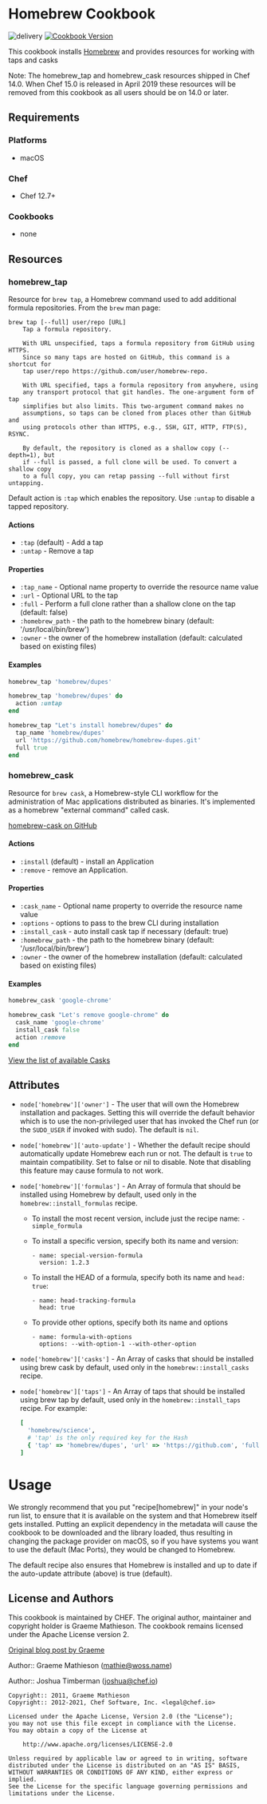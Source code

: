 # Homebrew Cookbook

![delivery](https://github.com/chef-cookbooks/homebrew/workflows/delivery/badge.svg) [![Cookbook Version](https://img.shields.io/cookbook/v/homebrew.svg)](https://supermarket.chef.io/cookbooks/homebrew)

This cookbook installs [Homebrew](http://brew.sh/) and provides resources for working with taps and casks

Note: The homebrew_tap and homebrew_cask resources shipped in Chef 14.0. When Chef 15.0 is released in April 2019 these resources will be removed from this cookbook as all users should be on 14.0 or later.

## Requirements

### Platforms

- macOS

### Chef

- Chef 12.7+

### Cookbooks

- none

## Resources

### homebrew_tap

Resource for `brew tap`, a Homebrew command used to add additional formula repositories. From the `brew` man page:

```text
brew tap [--full] user/repo [URL]
    Tap a formula repository.

    With URL unspecified, taps a formula repository from GitHub using HTTPS.
    Since so many taps are hosted on GitHub, this command is a shortcut for
    tap user/repo https://github.com/user/homebrew-repo.

    With URL specified, taps a formula repository from anywhere, using
    any transport protocol that git handles. The one-argument form of tap
    simplifies but also limits. This two-argument command makes no
    assumptions, so taps can be cloned from places other than GitHub and
    using protocols other than HTTPS, e.g., SSH, GIT, HTTP, FTP(S), RSYNC.

    By default, the repository is cloned as a shallow copy (--depth=1), but
    if --full is passed, a full clone will be used. To convert a shallow copy
    to a full copy, you can retap passing --full without first untapping.
```

Default action is `:tap` which enables the repository. Use `:untap` to disable a tapped repository.

#### Actions

- `:tap` (default) - Add a tap
- `:untap` - Remove a tap

#### Properties

- `:tap_name` - Optional name property to override the resource name value
- `:url` - Optional URL to the tap
- `:full` - Perform a full clone rather than a shallow clone on the tap (default: false)
- `:homebrew_path` - the path to the homebrew binary (default: '/usr/local/bin/brew')
- `:owner` - the owner of the homebrew installation (default: calculated based on existing files)

#### Examples

```ruby
homebrew_tap 'homebrew/dupes'

homebrew_tap 'homebrew/dupes' do
  action :untap
end

homebrew_tap "Let's install homebrew/dupes" do
  tap_name 'homebrew/dupes'
  url 'https://github.com/homebrew/homebrew-dupes.git'
  full true
end
```

### homebrew_cask

Resource for `brew cask`, a Homebrew-style CLI workflow for the administration of Mac applications distributed as binaries. It's implemented as a homebrew "external command" called cask.

[homebrew-cask on GitHub](https://github.com/Homebrew/homebrew-cask)

#### Actions

- `:install` (default) - install an Application
- `:remove` - remove an Application.

#### Properties

- `:cask_name` - Optional name property to override the resource name value
- `:options` - options to pass to the brew CLI during installation
- `:install_cask` - auto install cask tap if necessary (default: true)
- `:homebrew_path` - the path to the homebrew binary (default: '/usr/local/bin/brew')
- `:owner` - the owner of the homebrew installation (default: calculated based on existing files)

#### Examples

```ruby
homebrew_cask 'google-chrome'

homebrew_cask "Let's remove google-chrome" do
  cask_name 'google-chrome'
  install_cask false
  action :remove
end
```

[View the list of available Casks](https://github.com/Homebrew/homebrew-cask/tree/master/Casks)

## Attributes

- `node['homebrew']['owner']` - The user that will own the Homebrew installation and packages. Setting this will override the default behavior which is to use the non-privileged user that has invoked the Chef run (or the `SUDO_USER` if invoked with sudo). The default is `nil`.
- `node['homebrew']['auto-update']` - Whether the default recipe should automatically update Homebrew each run or not. The default is `true` to maintain compatibility. Set to false or nil to disable. Note that disabling this feature may cause formula to not work.
- `node['homebrew']['formulas']` - An Array of formula that should be installed using Homebrew by default, used only in the `homebrew::install_formulas` recipe.

  - To install the most recent version, include just the recipe name: `- simple_formula`
  - To install a specific version, specify both its name and version:

    ```
    - name: special-version-formula
      version: 1.2.3
    ```

  - To install the HEAD of a formula, specify both its name and `head: true`:

    ```
    - name: head-tracking-formula
      head: true
    ```

  - To provide other options, specify both its name and options

    ```
    - name: formula-with-options
      options: --with-option-1 --with-other-option
    ```

- `node['homebrew']['casks']` - An Array of casks that should be installed using brew cask by default, used only in the `homebrew::install_casks` recipe.

- `node['homebrew']['taps']` - An Array of taps that should be installed using brew tap by default, used only in the `homebrew::install_taps` recipe. For example:<br>

  ```ruby
  [
    'homebrew/science',
    # 'tap' is the only required key for the Hash
    { 'tap' => 'homebrew/dupes', 'url' => 'https://github.com', 'full' => true }
  ]
  ```

# Usage

We strongly recommend that you put "recipe[homebrew]" in your node's run list, to ensure that it is available on the system and that Homebrew itself gets installed. Putting an explicit dependency in the metadata will cause the cookbook to be downloaded and the library loaded, thus resulting in changing the package provider on macOS, so if you have systems you want to use the default (Mac Ports), they would be changed to Homebrew.

The default recipe also ensures that Homebrew is installed and up to date if the auto-update attribute (above) is true (default).

## License and Authors

This cookbook is maintained by CHEF. The original author, maintainer and copyright holder is Graeme Mathieson. The cookbook remains licensed under the Apache License version 2.

[Original blog post by Graeme](https://woss.name/articles/converging-your-home-directory-with-chef/)

Author:: Graeme Mathieson ([mathie@woss.name](mailto:mathie@woss.name))

Author:: Joshua Timberman ([joshua@chef.io](mailto:joshua@chef.io))

```text
Copyright:: 2011, Graeme Mathieson
Copyright:: 2012-2021, Chef Software, Inc. <legal@chef.io>

Licensed under the Apache License, Version 2.0 (the "License");
you may not use this file except in compliance with the License.
You may obtain a copy of the License at

    http://www.apache.org/licenses/LICENSE-2.0

Unless required by applicable law or agreed to in writing, software
distributed under the License is distributed on an "AS IS" BASIS,
WITHOUT WARRANTIES OR CONDITIONS OF ANY KIND, either express or implied.
See the License for the specific language governing permissions and
limitations under the License.
```
